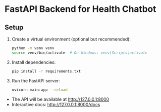 # FastAPI Backend for Health Chatbot

## Setup

1. Create a virtual environment (optional but recommended):
   ```bash
   python -m venv venv
   source venv/bin/activate  # On Windows: venv\Scripts\activate
   ```

2. Install dependencies:
   ```bash
   pip install -r requirements.txt
   ```

3. Run the FastAPI server:
   ```bash
   uvicorn main:app --reload
   ```

- The API will be available at http://127.0.0.1:8000
- Interactive docs: http://127.0.0.1:8000/docs

